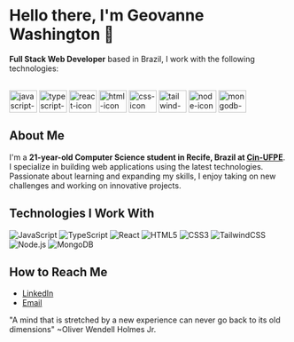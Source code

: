 # Hello there, I'm Geovanne Washington 👋

**Full Stack Web Developer** based in Brazil, I work with the following technologies:

<div style="display: inline_block"><br>
  <!-- Javascript -->
  <img align="center" alt="javascript-icon" height="40" width="50" title="Javascript" src="https://cdn.jsdelivr.net/gh/devicons/devicon/icons/javascript/javascript-original.svg">
  <!-- Typescript -->
  <img align="center" alt="typescript-icon" height="40" width="50" title="Typescript" src="https://cdn.jsdelivr.net/gh/devicons/devicon/icons/typescript/typescript-original.svg">
  <!-- React -->
  <img align="center" alt="react-icon" height="40" width="50" title="React Framework" src="https://cdn.jsdelivr.net/gh/devicons/devicon/icons/react/react-original.svg">
  <!-- HTML -->
  <img align="center" alt="html-icon" height="40" width="50" title="HTML" src="https://cdn.jsdelivr.net/gh/devicons/devicon/icons/html5/html5-original.svg">
  <!-- CSS -->
  <img align="center" alt="css-icon" height="40" width="50" title="CSS" src="https://cdn.jsdelivr.net/gh/devicons/devicon/icons/css3/css3-original.svg">
  <!-- Tailwind -->
  <img align="center" alt="tailwind-icon" height="40" width="50" title="Tailwind" src="https://cdn.jsdelivr.net/gh/devicons/devicon@latest/icons/tailwindcss/tailwindcss-original.svg">
  <!-- NodeJS -->
  <img align="center" alt="node-icon" height="40" width="50" title="Node.JS" src="https://cdn.jsdelivr.net/gh/devicons/devicon/icons/nodejs/nodejs-plain.svg">
  <!-- MongoDB -->
  <img align="center" alt="mongodb-icon" height="40" width="50" title="Mongo DB" src="https://cdn.jsdelivr.net/gh/devicons/devicon/icons/mongodb/mongodb-plain.svg">
</div> 

## About Me

I'm a **21-year-old Computer Science student in Recife, Brazil at [Cin-UFPE](https://www.cin.ufpe.br)**. I specialize in building web applications using the latest technologies. Passionate about learning and expanding my skills, I enjoy taking on new challenges and working on innovative projects.

## Technologies I Work With

![JavaScript](https://img.shields.io/badge/-JavaScript-333333?style=flat&logo=javascript)
![TypeScript](https://img.shields.io/badge/-TypeScript-333333?style=flat&logo=typescript)
![React](https://img.shields.io/badge/-React-333333?style=flat&logo=react)
![HTML5](https://img.shields.io/badge/-HTML5-333333?style=flat&logo=html5)
![CSS3](https://img.shields.io/badge/-CSS3-333333?style=flat&logo=css3)
![TailwindCSS](https://img.shields.io/badge/-TailwindCSS-333333?style=flat&logo=tailwind-css)
![Node.js](https://img.shields.io/badge/-Node.js-333333?style=flat&logo=node.js)
![MongoDB](https://img.shields.io/badge/-MongoDB-333333?style=flat&logo=mongodb)

## How to Reach Me

- [LinkedIn](https://www.linkedin.com/in/gvnwv/)
- [Email](mailto:geoxp98@gmail.com)

"A mind that is stretched by a new experience can never go back to its old dimensions" ~Oliver Wendell Holmes Jr.
